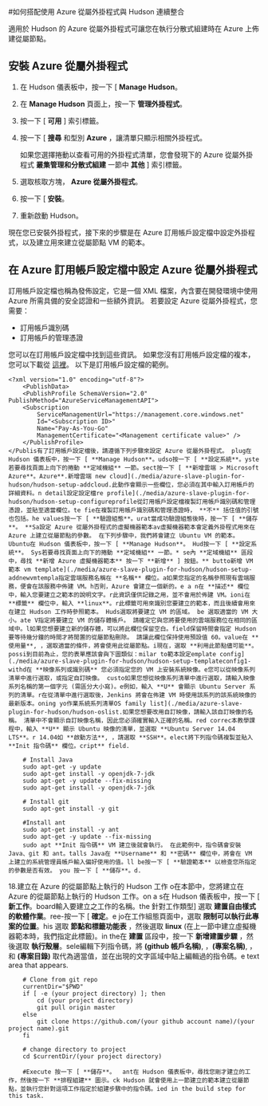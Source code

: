 <properties
    pageTitle="如何搭配使用 Azure 從屬外掛程式與 Hudson 連續整合"
    description="說明如何搭配使用 Azure 從屬外掛程式與 Hudson 連續整合。"
    services="storage" 
    documentationCenter="java" 
    authors="rmcmurray" 
    manager="wpickett" 
    editor="jimbe" />

<tags
    ms.service="storage" 
    ms.workload="storage" 
    ms.tgt_pltfrm="na" 
    ms.devlang="Java" 
    ms.topic="article" 
    ms.date="11/19/2015" 
    ms.author="v-dedomi"/>

#如何搭配使用 Azure 從屬外掛程式與 Hudson 連續整合

適用於 Hudson 的 Azure 從屬外掛程式可讓您在執行分散式組建時在 Azure 上佈建從屬節點。

## 安裝 Azure 從屬外掛程式
1. 在 Hudson 儀表板中，按一下 [ **Manage Hudson**。
2. 在 **Manage Hudson** 頁面上，按一下 **管理外掛程式**。
3. 按一下 [ **可用** ] 索引標籤。
4. 按一下 [ **搜尋** 和型別 **Azure** ，讓清單只顯示相關外掛程式。

    如果您選擇捲動以查看可用的外掛程式清單，您會發現下的 Azure 從屬外掛程式 **叢集管理和分散式組建** 一節中 **其他** ] 索引標籤。
     
5. 選取核取方塊， **Azure 從屬外掛程式**。
6. 按一下 [ **安裝**。
7. 重新啟動 Hudson。

現在您已安裝外掛程式，接下來的步驟是在 Azure 訂用帳戶設定檔中設定外掛程式，以及建立用來建立從屬節點 VM 的範本。


## 在 Azure 訂用帳戶設定檔中設定 Azure 從屬外掛程式

訂用帳戶設定檔也稱為發佈設定，它是一個 XML 檔案，內含要在開發環境中使用 Azure 所需具備的安全認證和一些額外資訊。 若要設定 Azure 從屬外掛程式，您需要： 

* 訂用帳戶識別碼
* 訂用帳戶的管理憑證

您可以在訂用帳戶設定檔中找到這些資訊。 如果您沒有訂用帳戶設定檔的複本，您可以下載從 [這裡](https://manage.windowsazure.com/publishsettings/Index?SchemaVersion=2.0)。 以下是訂用帳戶設定檔的範例。

    <?xml version="1.0" encoding="utf-8"?>
        <PublishData>
        <PublishProfile SchemaVersion="2.0" PublishMethod="AzureServiceManagementAPI">
        <Subscription
            ServiceManagementUrl="https://management.core.windows.net"
            Id="<Subscription ID>"
            Name="Pay-As-You-Go"
            ManagementCertificate="<Management certificate value>" />
        </PublishProfile>
    </Publis有了訂用帳戶設定檔後，請遵循下列步驟來設定 Azure 從屬外掛程式。 plug在 Hudson 儀表板中，按一下 [ **Manage Hudson**。udso按一下 [ **設定系統**。yste若要尋找頁面上向下的捲動 **定域機組** 一節。sect按一下 [ **新增雲端 > Microsoft Azure**。Azure**.新增雲端 new cloud](./media/azure-slave-plugin-for-hudson/hudson-setup-addcloud.此動作會顯示一些欄位，您必須在其中輸入訂用帳戶的詳細資料。n detail設定設定檔re profile](./media/azure-slave-plugin-for-hudson/hudson-setup-configureprofile從訂用帳戶設定檔複製訂用帳戶識別碼和管理憑證，並貼至適當欄位。te fie在複製訂用帳戶識別碼和管理憑證時， **不** 括住值的引號也包括。he values按一下 [ **驗證組態**。urat當成功驗證組態後時，按一下 [ **儲存**。 **Sa設定 Azure 從屬外掛程式的虛擬機器範本av虛擬機器範本會定義外掛程式用來在 Azure 上建立從屬節點的參數。 在下列步驟中，我們將會建立 Ubuntu VM 的範本。Ubuntu在 Hudson 儀表板中，按一下 [ **Manage Hudson**。 Hud按一下 [ **設定系統**。 Sys若要尋找頁面上向下的捲動 **定域機組** 一節。* se內 **定域機組** 區段中，尋找 **新增 Azure 虛擬機器範本** 按一下 **新增** ] 按鈕。** butto新增 VM 範本 vm template](./media/azure-slave-plugin-for-hudson/hudson-setup-addnewvmtempla指定雲端服務名稱在 **名稱** 欄位。a如果您指定的名稱參照現有雲端服務，便會在該服務中佈建 VM。h否則，Azure 會建立一個新的。e a n在 **描述** 欄位中，輸入您要建立之範本的說明文字。r此資訊僅供記錄之用，並不會用於佈建 VM。ioni在 **標籤** 欄位中，輸入 **linux**。r此標籤可用來識別您要建立的範本，而且後續會用來在建立 Hudson 工作時參照範本。 Huds選取將要建立 VM 的區域。 be 選取適當的 VM 大小。ate V指定將要建立 VM 的儲存體帳戶。 請確定它與您將要使用的雲端服務位在相同的區域中。l如果您想要建立新的儲存體，可以將此欄位保留空白。field保留時間會指定 Hudson 要等待幾分鐘的時間才將閒置的從屬節點刪除。 請讓此欄位保持使用預設值 60。value在 **使用量**, ，選取適當的條件，將會使用此從屬節點。i現在，選取 **利用此節點儘可能**。 possi到目前為止，您的表單應該會與下圖類似：milar to範本設定emplate config](./media/azure-slave-plugin-for-hudson/hudson-setup-templateconfig1-withd在 **映像系列或識別碼** 您必須指定您的 VM 上安裝系統映像。e您可以從映像系列清單中進行選取，或指定自訂映像。 custo如果您想從映像系列清單中進行選取，請輸入映像系列名稱的第一個字元 (需區分大小寫)。e例如，輸入 **U** 會顯示 Ubuntu Server 系列的清單。r在從清單中進行選取後，Jenkins 將會在佈建 VM 時使用該系列的該系統映像的最新版本。oning yo作業系統系列清單OS family list](./media/azure-slave-plugin-for-hudson/hudson-oslist.如果您想要改用自訂映像，請輸入該自訂映像的名稱。 清單中不會顯示自訂映像名稱，因此您必須確實輸入正確的名稱。red correc本教學課程中，輸入 **U** 顯示 Ubuntu 映像的清單，並選取 **Ubuntu Server 14.04 LTS**。r 14.04如 **啟動方法**, ，請選取 **SSH**。elect將下列指令碼複製並貼入 **Init 指令碼** 欄位。cript** field.

        # Install Java
        sudo apt-get -y update
        sudo apt-get install -y openjdk-7-jdk
        sudo apt-get -y update --fix-missing
        sudo apt-get install -y openjdk-7-jdk

        # Install git
        sudo apt-get install -y git

        #Install ant
        sudo apt-get install -y ant
        sudo apt-get -y update --fix-missing
        sudo apt **Init 指令碼** VM 建立後就會執行。 在此範例中，指令碼會安裝 Java、git 和 ant。talls Java在 **Username** 和 **密碼** 欄位中，將會在 VM 上建立的系統管理員帳戶輸入偏好使用的值。ll be按一下 [ **驗證範本** 以檢查您所指定的參數是否有效。 you 按一下 [ **儲存**。d.
18.建立在 Azure 的從屬節點上執行的 Hudson 工作 o在本節中，您將建立在 Azure 的從屬節點上執行的 Hudson 工作。on a s在 Hudson 儀表板中，按一下 [ **新工作**。board輸入要建立之工作的名稱。the 針對工作類型] 選取 **建置自由樣式的軟體作業**。ree-按一下 [ **確定**。e jo在工作組態頁面中，選取 **限制可以執行此專案的位置**。his 選取 **節點和標籤功能表** ，然後選取 **linux** (在上一節中建立虛擬機器範本時，我們指定此標籤)。in the在 **建置** 區段中，按一下 **新增建置步驟** ，然後選取 **執行殼層**。sele編輯下列指令碼，將 **(github 帳戶名稱)**, ，**(專案名稱)**, ，和 **(專案目錄)** 取代為適當值，並在出現的文字區域中貼上編輯過的指令碼。e text area that appears.


        # Clone from git repo
        currentDir="$PWD"
        if [ -e (your project directory) ]; then
            cd (your project directory)
            git pull origin master
        else
            git clone https://github.com/(your github account name)/(your project name).git
        fi
        
        # change directory to project
        cd $currentDir/(your project directory)

        #Execute 按一下 [ **儲存**。  ant在 Hudson 儀表板中，尋找您剛才建立的工作，然後按一下 **排程組建** 圖示。ck Hudson 就會使用上一節建立的範本建立從屬節點，並執行您針對這項工作指定於組建步驟中的指令碼。ied in the build step for this task.






  

  
